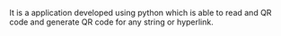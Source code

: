 It is a application developed using python which is able to read and QR code and generate QR code for any string or hyperlink.
